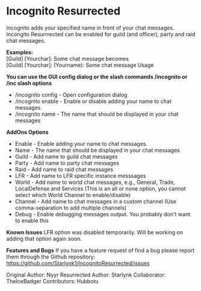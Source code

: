 # Incognito Resurrected
Incognito adds your specified name in front of your chat messages. Incongito Resurrrected can be enabled for guild (and officer), party and raid chat messages.

**Examples:**  
[Guild] [Yourchar]: Some chat message
becomes  
[Guild] [Yourchar]: (Yourname): Some chat message
Usage  

**You can use the GUI config dialog or the slash commands /incognito or /inc
slash options**
- /incognito config - Open configuration dialog
- /incognito enable - Enable or disable adding your name to chat messages
- /incognito name - The name that should be displayed in your chat messages

**AddOns Options**
- Enable - Enable adding your name to chat messages.
- Name - The name that should be displayed in your chat messages
- Guild - Add name to guild chat messages
- Party - Add name to party chat messages
- Raid - Add name to raid chat messages
- LFR - Add name to LFR specific instance messsages
- World - Add name to world chat messages, e.g., General, Trade, LocalDefense and Services
    (This is an all or none option, you cannot select which World Channel to enable/disable)
- Channel - Add name to chat messages in a custom channel
    (Use comma-separation to add multiple channels)
- Debug - Enable debugging messages output. You probably don't want to enable this 

**Known Issues**
LFR option was disabled temporarily. Will be working on adding that option again soon.

**Features and Bugs**
If you have a feature request of find a bug please report them through the Github repository:
https://github.com/Starlynk1/IncognitoResurrected/issues

Original Author: Nyyr
Resurrected Author: Starlynk
Collaborator: TheIceBadger
Contributors: Hubbotu
